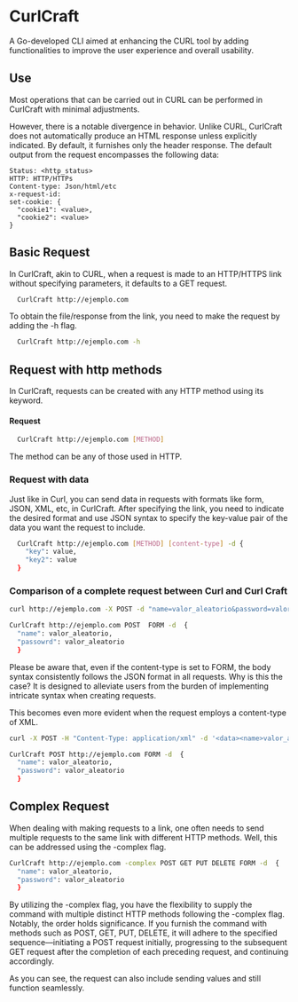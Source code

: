 # CurlCraft
A Go-developed CLI aimed at enhancing the CURL tool by adding functionalities to improve the user experience and overall usability.

## Use
Most operations that can be carried out in CURL can be performed in CurlCraft with minimal adjustments.

However, there is a notable divergence in behavior. Unlike CURL, CurlCraft does not automatically produce an HTML response unless explicitly indicated. By default, it furnishes only the header response. The default output from the request encompasses the following data:

    Status: <http_status>
    HTTP: HTTP/HTTPs
    Content-type: Json/html/etc
    x-request-id: 
    set-cookie: {
      "cookie1": <value>,
      "cookie2": <value>
    }

## Basic Request
In CurlCraft, akin to CURL, when a request is made to an HTTP/HTTPS link without specifying parameters, it defaults to a GET request. 
```Bash
  CurlCraft http://ejemplo.com
```
To obtain the file/response from the link, you need to make the request by adding the -h flag.
```Bash
  CurlCraft http://ejemplo.com -h 
```
## Request with http methods
In CurlCraft, requests can be created with any HTTP method using its keyword.

#### Request
```Bash
  CurlCraft http://ejemplo.com [METHOD]
```
The method can be any of those used in HTTP.

### Request with data
Just like in Curl, you can send data in requests with formats like form, JSON, XML, etc, in CurlCraft. After specifying the link, you need to indicate the desired format and use JSON syntax to specify the key-value pair of the data you want the request to include.
```Bash
  CurlCraft http://ejemplo.com [METHOD] [content-type] -d {
    "key": value,
    "key2": value
  }
```

### Comparison of a complete request between Curl and Curl Craft
```Bash
curl http://ejemplo.com -X POST -d "name=valor_aleatorio&password=valor_aleatorio" 
```

```Bash
CurlCraft http://ejemplo.com POST  FORM -d  {
  "name": valor_aleatorio,
  "passowrd": valor_aleatorio 
  }
```
Please be aware that, even if the content-type is set to FORM, the body syntax consistently follows the JSON format in all requests. Why is this the case? It is designed to alleviate users from the burden of implementing intricate syntax when creating requests.

This becomes even more evident when the request employs a content-type of XML.
```Bash
curl -X POST -H "Content-Type: application/xml" -d '<data><name>valor_aleatorio</name><password>valor_aleatorio</password></data>' http://ejemplo.com

```
```Bash
CurlCraft POST http://ejemplo.com FORM -d  {
  "name": valor_aleatorio,
  "password": valor_aleatorio 
  }
```
## Complex Request
When dealing with making requests to a link, one often needs to send multiple requests to the same link with different HTTP methods. Well, this can be addressed using the -complex flag.


```Bash
CurlCraft http://ejemplo.com -complex POST GET PUT DELETE FORM -d  {
  "name": valor_aleatorio,
  "password": valor_aleatorio 
  }
```

By utilizing the -complex flag, you have the flexibility to supply the command with multiple distinct HTTP methods following the -complex flag. Notably, the order holds significance. If you furnish the command with methods such as POST, GET, PUT, DELETE, it will adhere to the specified sequence—initiating a POST request initially, progressing to the subsequent GET request after the completion of each preceding request, and continuing accordingly.

As you can see, the request can also include sending values and still function seamlessly.
